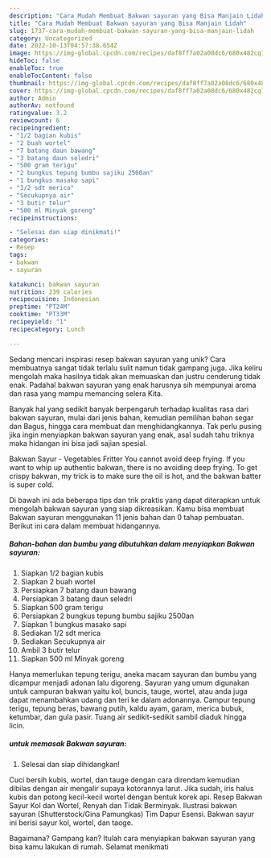 ```yaml
---
description: "Cara Mudah Membuat Bakwan sayuran yang Bisa Manjain Lidah"
title: "Cara Mudah Membuat Bakwan sayuran yang Bisa Manjain Lidah"
slug: 1737-cara-mudah-membuat-bakwan-sayuran-yang-bisa-manjain-lidah
category: Uncategorized
date: 2022-10-13T04:57:38.654Z
image: https://img-global.cpcdn.com/recipes/daf8ff7a02a08dc6/680x482cq70/bakwan-sayuran-foto-resep-utama.jpg
hideToc: false
enableToc: true
enableTocContent: false
thumbnail: https://img-global.cpcdn.com/recipes/daf8ff7a02a08dc6/680x482cq70/bakwan-sayuran-foto-resep-utama.jpg
cover: https://img-global.cpcdn.com/recipes/daf8ff7a02a08dc6/680x482cq70/bakwan-sayuran-foto-resep-utama.jpg
author: Admin
authorAv: notfound
ratingvalue: 3.2
reviewcount: 6
recipeingredient:
- "1/2 bagian kubis"
- "2 buah wortel"
- "7 batang daun bawang"
- "3 batang daun seledri"
- "500 gram terigu"
- "2 bungkus tepung bumbu sajiku 2500an"
- "1 bungkus masako sapi"
- "1/2 sdt merica"
- "Secukupnya air"
- "3 butir telur"
- "500 ml Minyak goreng"
recipeinstructions:

- "Selesai dan siap dinikmati!"
categories:
- Resep
tags:
- bakwan
- sayuran

katakunci: bakwan sayuran 
nutrition: 239 calories
recipecuisine: Indonesian
preptime: "PT24M"
cooktime: "PT33M"
recipeyield: "1"
recipecategory: Lunch

---
```





Sedang mencari inspirasi resep bakwan sayuran yang unik? Cara membuatnya sangat tidak terlalu sulit namun tidak gampang juga. Jika keliru mengolah maka hasilnya tidak akan memuaskan dan justru cenderung tidak enak. Padahal bakwan sayuran yang enak harusnya sih mempunyai aroma dan rasa yang mampu memancing selera Kita.





Banyak hal yang sedikit banyak berpengaruh terhadap kualitas rasa dari bakwan sayuran, mulai dari jenis bahan, kemudian pemilihan bahan segar dan Bagus, hingga cara membuat dan menghidangkannya. Tak perlu pusing jika ingin menyiapkan bakwan sayuran yang enak,      asal sudah tahu triknya maka hidangan ini bisa jadi sajian spesial.














Bakwan Sayur - Vegetables Fritter You cannot avoid deep frying. If you want to whip up authentic bakwan, there is no avoiding deep frying. To get crispy bakwan, my trick is to make sure the oil is hot, and the bakwan batter is super cold.






Di bawah ini ada beberapa tips dan trik praktis yang dapat diterapkan untuk mengolah bakwan sayuran yang siap dikreasikan. Kamu bisa membuat Bakwan sayuran menggunakan 11 jenis bahan dan 0 tahap pembuatan. Berikut ini cara dalam membuat hidangannya.

<!--inarticleads1-->

##### Bahan-bahan dan bumbu yang dibutuhkan dalam menyiapkan Bakwan sayuran:

1. Siapkan 1/2 bagian kubis
1. Siapkan 2 buah wortel
1. Persiapkan 7 batang daun bawang
1. Persiapkan 3 batang daun seledri
1. Siapkan 500 gram terigu
1. Persiapkan 2 bungkus tepung bumbu sajiku 2500an
1. Siapkan 1 bungkus masako sapi
1. Sediakan 1/2 sdt merica
1. Sediakan Secukupnya air
1. Ambil 3 butir telur
1. Siapkan 500 ml Minyak goreng


Hanya memerlukan tepung terigu, aneka macam sayuran dan bumbu yang dicampur menjadi adonan lalu digoreng. Sayuran yang umum digunakan untuk campuran bakwan yaitu kol, buncis, tauge, wortel, atau anda juga dapat menambahkan udang dan teri ke dalam adonannya. Campur tepung terigu, tepung beras, bawang putih, kaldu ayam, garam, merica bubuk, ketumbar, dan gula pasir. Tuang air sedikit-sedikit sambil diaduk hingga licin. 

<!--inarticleads2-->

#####  untuk memasak Bakwan sayuran:


1. Selesai dan siap dihidangkan!

Cuci bersih kubis, wortel, dan tauge dengan cara direndam kemudian dibilas dengan air mengalir supaya kotorannya larut. Jika sudah, iris halus kubis dan potong kecil-kecil wortel dengan bentuk korek api. Resep Bakwan Sayur Kol dan Wortel, Renyah dan Tidak Berminyak. Ilustrasi bakwan sayuran (Shutterstock/Gina Pamungkas) Tim Dapur Esensi. Bakwan sayur ini berisi sayur kol, wortel, dan taoge. 

Bagaimana? Gampang kan? Itulah cara menyiapkan bakwan sayuran yang bisa kamu lakukan di rumah. Selamat menikmati
